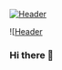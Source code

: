 [![Header](https://raw.githubusercontent.com/MasonOgden/MasonOgden/MasonOgden/20210925_155931.png "Header")](https://www.linkedin.com/in/mason-ogden-063b81165/)

![[Header](https://github.com/MasonOgden/MasonOgden/blob/main/20210925_155931.png?raw=true)

### Hi there 👋

<!--
**MasonOgden/MasonOgden** is a ✨ _special_ ✨ repository because its `README.md` (this file) appears on your GitHub profile.

Here are some ideas to get you started:

- 🔭 I’m currently working on ...
- 🌱 I’m currently learning ...
- 👯 I’m looking to collaborate on ...
- 🤔 I’m looking for help with ...
- 💬 Ask me about ...
- 📫 How to reach me: ...
- 😄 Pronouns: ...
- ⚡ Fun fact: ...
-->
